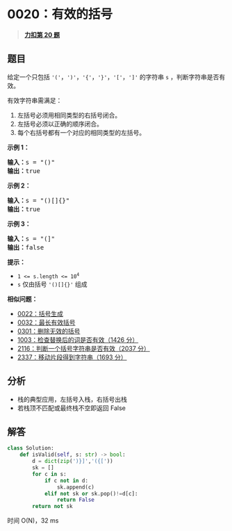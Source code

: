 # 0020：有效的括号


> <u>**[力扣第 20 题](https://leetcode.cn/problems/valid-parentheses/)**</u>

## 题目

<p>给定一个只包括 <code>'('</code>，<code>')'</code>，<code>'{'</code>，<code>'}'</code>，<code>'['</code>，<code>']'</code> 的字符串 <code>s</code> ，判断字符串是否有效。</p>

<p>有效字符串需满足：</p>

<ol>
<li>左括号必须用相同类型的右括号闭合。</li>
<li>左括号必须以正确的顺序闭合。</li>
<li>每个右括号都有一个对应的相同类型的左括号。</li>
</ol>



<p><strong>示例 1：</strong></p>

<pre>
<strong>输入：</strong>s = "()"
<strong>输出：</strong>true
</pre>

<p><strong>示例 2：</strong></p>

<pre>
<strong>输入：</strong>s = "()[]{}"
<strong>输出：</strong>true
</pre>

<p><strong>示例 3：</strong></p>

<pre>
<strong>输入：</strong>s = "(]"
<strong>输出：</strong>false
</pre>



<p><strong>提示：</strong></p>

<ul>
<li><code>1 &lt;= s.length &lt;= 10<sup>4</sup></code></li>
<li><code>s</code> 仅由括号 <code>'()[]{}'</code> 组成</li>
</ul>


**相似问题：**
- [0022：括号生成](/leetcode/0022)
- [0032：最长有效括号](/leetcode/0032)
- [0301：删除无效的括号](/leetcode/0301)
- [1003：检查替换后的词是否有效（1426 分）](/leetcode/1003)
- [2116：判断一个括号字符串是否有效（2037 分）](/leetcode/2116)
- [2337：移动片段得到字符串（1693 分）](/leetcode/2337)


## 分析

- 栈的典型应用，左括号入栈，右括号出栈
- 若栈顶不匹配或最终栈不空即返回 False

## 解答

```python
class Solution:
    def isValid(self, s: str) -> bool:
        d = dict(zip(')}]','({['))
        sk = []
        for c in s:
            if c not in d:
                sk.append(c)
            elif not sk or sk.pop()!=d[c]:
                return False
        return not sk
```
时间 O(N)，32 ms
